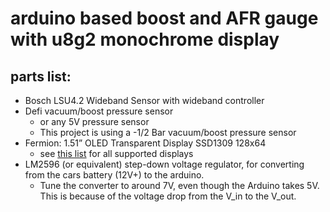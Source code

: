 # arduino based boost and AFR gauge with u8g2 monochrome display

## parts list:
- Bosch LSU4.2 Wideband Sensor with wideband controller
- Defi vacuum/boost pressure sensor
  - or any 5V pressure sensor
  - This project is using a -1/2 Bar vacuum/boost pressure sensor
- Fermion: 1.51” OLED Transparent Display SSD1309 128x64
  - see [this list](https://github.com/olikraus/u8g2/wiki/u8g2setupcpp) for all supported displays
- LM2596 (or equivalent) step-down voltage regulator, for converting from the cars battery (12V+) to the arduino.
  - Tune the converter to around 7V, even though the Arduino takes 5V. This is because of the voltage drop from the V_in to the V_out.
